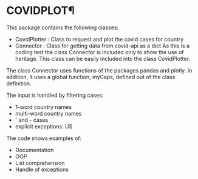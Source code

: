 # COVIDPLOT¶
This package contains the following classes:

* CovidPlotter : Class to request and plot the covid cases for country
* Connector : Class for getting data from covid-api as a dict
As this is a coding test the class Connector is included only to show the use of heritage. This class can be easily included into the class CovidPlotter.

The class Connector uses functions of the packages pandas and plotly. In addition, it uses a global function, myCaps, defined out of the class definition.

The input is handled by filtering cases:
* 1-word country names
* multi-word country names
* ' and - cases
* explicit exceptions: US

The code shows examples of:
* Documentation
* OOP
* List comprehension
* Handle of exceptions
